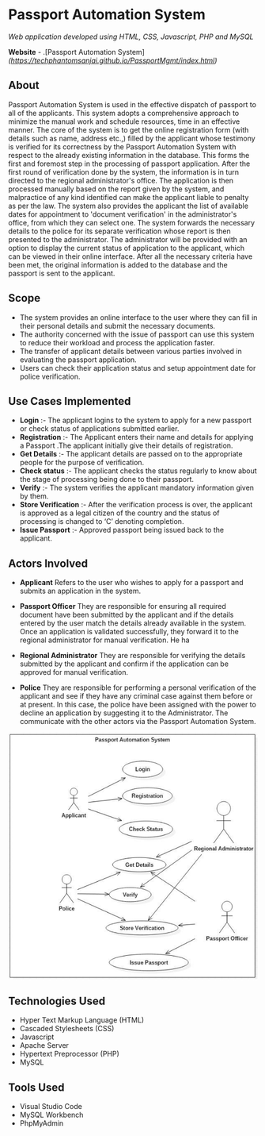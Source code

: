 # Passport Automation System

*Web application developed using HTML, CSS, Javascript, PHP and MySQL*

**Website** - .[Passport Automation System]_(https://techphantomsanjai.github.io/PassportMgmt/index.html)_

## About

Passport Automation System is used in the effective dispatch of passport to all of the applicants. This system adopts a comprehensive approach to minimize the manual work and schedule resources, time in an effective  manner. The core of the system is to get the online registration form (with details such as name, address etc.,) filled by the applicant whose testimony is verified for its correctness by the Passport Automation System with respect to the already existing information in the database. This forms the first and foremost step in the processing of passport application. After the first round of verification done by the system, the information is in turn directed to the regional administrator's  office. The application is then processed manually based on the report given by the system, and malpractice of any kind  identified can make the applicant liable to penalty as per the law. The system also provides the applicant the list of available dates for appointment to 'document verification' in the administrator's office, from which they can select one. The system forwards the necessary details to the police for its separate verification whose report is then presented to the administrator. The administrator will be provided with an option to display the current status of application to the applicant, which can be viewed in their online interface. After all the necessary criteria have been met, the original information is added to the database and the passport is sent to the applicant.

## Scope

- The system provides an online interface to the user where they can fill in their personal details and submit the necessary documents. 
- The authority concerned with the issue of passport can use this system to reduce their workload and process the application faster.
- The transfer of applicant details between various parties involved in evaluating the passport application.
- Users can check their application status and setup appointment date for police verification.

## Use Cases Implemented

- **Login** :- The applicant logins to the system to apply for a new passport or check status of applications submitted earlier.
- **Registration** :- The Applicant enters their name and details for applying a Passport .The applicant initially give their details of registration.
- **Get Details** :- The applicant details are passed on to the appropriate people for the purpose of verification.
- **Check status** :- The applicant checks the status regularly to know about the stage of processing being done to their passport.
- **Verify** :- The system verifies the applicant mandatory information given by them.
- **Store Verification** :- After the verification process is over, the applicant is approved as a legal citizen of the country and the status of processing is changed to ‘C’ denoting completion.
- **Issue Passport** :- Approved passport being issued back to the applicant.

## Actors Involved

- **Applicant**
  Refers to the user who wishes to apply for a passport and submits an application in the system.
  
- **Passport Officer**
  They are responsible for ensuring all required document have been submitted by the applicant and if the details entered by the user match the details already available in the system. Once an application is validated successfully, they forward it to the regional administrator for manual verification. He ha
  
- **Regional Administrator**
  They are responsible for verifying the details submitted by the applicant and confirm if the application can be approved for manual verification. 
  
- **Police**
  They are responsible for performing a personal verification of the applicant and see if they have any criminal case against them before or at present. In this case, the police have been assigned with the power to decline an application by suggesting it to the Administrator. The communicate with the other actors via the Passport Automation System.
  
 ![Use Case Diagram](/images/Use-Case-Diagram.jpg)

## Technologies Used

- Hyper Text Markup Language (HTML)
- Cascaded Stylesheets (CSS)
- Javascript
- Apache Server
- Hypertext Preprocessor (PHP)
- MySQL

## Tools Used

- Visual Studio Code
- MySQL Workbench
- PhpMyAdmin
